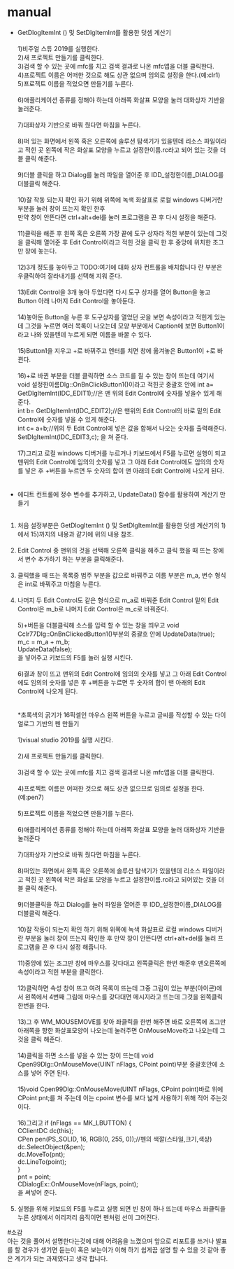 # manual
* GetDlogItemInt () 및 SetDlgItemInt를 활용한 덧셈 계산기 <br><br>
1)비주얼 스튜 2019를 실행한다.<br>
2)새 프로젝트 만들기를 클릭한다.<br>
3)검색 할 수 있는 곳에 mfc를 치고 검색 결과로 나온 mfc앱을 더블 클릭한다.<br>
4)프로젝트 이름은 어떠한 것으로 해도 상관 없으며 임의로 설정을 한다.(예:clr1)<br>
5)프로젝트 이름을 적었으면 만들기를 누른다.<br><br>
6)애플리케이션 종류를 정해야 하는데 아래쪽 화살표 모양을 눌러 대화상자 기반을 눌러준다.<br><br>
7)대화상자 기반으로 바꿔 줬다면 마침을 누른다.<br><br>
8)떠 있는 화면에서 왼쪽 혹은 오른쪽에 솔루션 탐색기가 있을텐데 리소스 파일이라고 적힌 곳 왼쪽에 작은 화살표 모양을 누르고
  설정한이름.rc라고 되어 있는 것을 더블 클릭 해준다.<br><br>
9)더블 클릭을 하고 Dialog를 눌러 파일을 열어준 후 IDD_설정한이름_DIALOG를 더블클릭 해준다.<br><br>
10)잘 작동 되는지 확인 하기 위해 위쪽에 녹색 화살표로 로컬 windows 디버거란 부분을 눌러 창이 뜨는지 확인 한후<br>
   만약 창이 안뜬다면 ctrl+alt+del를 눌러 프로그램을 끈 후 다시 설정을 해준다.<br><br>
11)클릭을 해준 후 왼쪽 혹은 오른쪽 가장 끝에 도구 상자라 적힌 부분이 있는데 그것을 클릭해 열어준 후 Edit Control이라고 적힌 것을
   클릭 한 후 중앙에 위치한 조그만 창에 놓는다.<br><br>
12)3개 정도를 놓아두고 TODO:여기에 대화 상자 컨트롤을 배치합니다 란 부분은 우클릭하여 잘라내기를 선택해 지워 준다.<br><br>
13)Edit Control을 3개 놓아 두었다면 다시 도구 상자를 열어 Button을 놓고 Button 아래 나머지 Edit Control을 놓아둔다.<br><br>
14)놓아둔 Button을 누른 후 도구상자를 열었던 곳을 보면 속성이라고 적힌게 있는데 그것을 누르면 여러 목록이 나오는데
   모양 부분에서 Caption에 보면 Button1이라고 나와 있을텐데 누르게 되면 이름을 바꿀 수 있다.<br><br>
15)Button1을 지우고 +로 바꿔주고 엔터를 치면 창에 옮겨놓은 Button1이 +로 바뀐다.<br><br>
16)+로 바뀐 부분을 더블 클릭하면 소스 코드를 칠 수 있는 창이 뜨는데 여기서 void 설정한이름Dlg::OnBnClickButton1()이라고 적힌곳
   중괄호 안에 int a= GetDlgItemInt(IDC_EDIT1);//은 맨 위의 Edit Control에 숫자를 넣을수 있게 해준다.<br>
              int b= GetDlgItemInt(IDC_EDIT2);//은 맨위의 Edit Control의 바로 밑의 Edit Control에 숫자를 넣을 수 있게 해준다.<br> 
              int c= a+b;//위의 두 Edit Control에 넣은 값을 합해서 나오는 숫자를 출력해준다.<br>
              SetDlgItemInt(IDC_EDIT3,c); 을 쳐 준다.<br><br>
17)그리고 로컬 windows 디버거를 누르거나 키보드에서 F5를 누르면 실행이 되고 맨위의 Edit Control에 임의의 숫자를 넣고
  그 아래 Edit Control에도 임의의 숫자를 넣은 후 +버튼을 누르면 두 숫자의 합이 맨 아래의 Edit Control에 나오게 된다.<br><br><br>
* 에디트 컨트롤에 정수 변수를 추가하고, UpdateData() 함수를 활용하여 계산기 만들기<br><br>
1) 처음 설정부분은 GetDlogItemInt () 및 SetDlgItemInt를 활용한 덧셈 계산기의 1)에서 15)까지의 내용과 같기에 위의 내용 참조.<br><br>
2) Edit Control 중 맨위의 것을 선택해 오른쪽 클릭을 해주고 클릭 했을 때 뜨는 창에서 변수 추가하기 하는 부분을 클릭해준다.<br><br>
3) 클릭했을 때 뜨는 목록중 범주 부분을 값으로 바꿔주고 이름 부분은 m_a, 변수 형식은 int로 바꿔주고 마침을 누른다.<br><br>
4) 나머지 두 Edit Control도 같은 형식으로 m_a로 바꿔준 Edit Control 밑의 Edit Control은 m_b로 나머지 Edit Control은
   m_c로 바꿔준다.<br><br>
5)+버튼을 더블클릭해 소스를 입력 할 수 있는 창을 띄우고 void Cclr77Dlg::OnBnClickedButton1()부분의 중괄호 안에
  UpdateData(true);<br>
  m_c = m_a + m_b;<br>
  UpdateData(false);<br>
  을 넣어주고 키보드의 F5를 눌러 실행 시킨다.<br><br>
6)결과 창이 뜨고 맨위의 Edit Control에 임의의 숫자를 넣고 그 아래 Edit Control에도 
  임의의 숫자를 넣은 후 +버튼을 누르면 두 숫자의 합이 맨 아래의 Edit Control에 나오게 된다.<br><br><br>
*초록색의 굵기가 16픽셀인 마우스 왼쪽 버튼을 누르고 글씨를 작성할 수 있는 다이얼로그 기반의 펜 만들기<br><br>
1)visual studio 2019를 실행 시킨다.<br><br>
2)새 프로젝트 만들기를 클릭한다.<br><br>
3)검색 할 수 있는 곳에 mfc를 치고 검색 결과로 나온 mfc앱을 더블 클릭한다.<br><br>
4)프로젝트 이름은 어떠한 것으로 해도 상관 없으므로 임의로 설정을 한다.(예:pen7)<br><br>
5)프로젝트 이름을 적었으면 만들기를 누른다.<br><br>
6)애플리케이션 종류를 정해야 하는데 아래쪽 화살표 모양을 눌러 대화상자 기반을 눌러준다<br><br>
7)대화상자 기반으로 바꿔 줬다면 마침을 누른다.<br><br>
8)떠있는 화면에서 왼쪽 혹은 오른쪽에 솔루션 탐색기가 있을텐데 리소스 파일이라고 적힌 곳 왼쪽에 작은 화살표 모양을
  누르고 설정한이름.rc라고 되어있는 것을 더블 클릭 해준다.<br><br>
9)더블클릭을 하고 Dialog를 눌러 파일을 열어준 후 IDD_설정한이름_DIALOG를 더블클릭 해준다.<br><br>
10)잘 작동이 되는지 확인 하기 위해 위쪽에 녹색 화살표로 로컬 windows 디버거란 부분을 눌러 창이 뜨는지 확인한 후 
  만약 창이 안뜬다면 ctrl+alt+del를 눌러 프로그램을 끈 후 다시 설정 해줍니다.<br><br>
11)중앙에 있는 조그만 창에 마우스를 갖다대고 왼쪽클릭은 한번 해준후 맨오른쪽에 속성이라고 적힌 부분을 클릭한다.<br><br>
12)클릭하면 속성 창이 뜨고 여려 목록이 뜨는데 그중 그림이 있는 부분(아이콘)에서 왼쪽에서 4번째 그림에 마우스를 갖다대면
  메시지라고 뜨는데 그것을 왼쪽클릭 한번을 한다.<br><br>
13)그 후 WM_MOUSEMOVE를 찾아 좌클릭을 한번 해주면 바로 오른쪽에 조그만 아래쪽을 향한 화살표모양이 나오는데 눌러주면
  <Add>OnMouseMove라고 나오는데 그것을 클릭 해준다.<br><br>
14)클릭을 하면 소스를 넣을 수 있는 창이 뜨는데 void Cpen99Dlg::OnMouseMove(UINT nFlags, CPoint point)부분 중괄호안에
  소스를 넣어 주면 된다.<br><br>
15)void Cpen99Dlg::OnMouseMove(UINT nFlags, CPoint point)바로 위에 CPoint pnt;를 쳐 주는데 이는 cpoint 변수를
  보다 넓게 사용하기 위해 적어 주는것이다.<br><br>
16)그리고 if (nFlags == MK_LBUTTON) {<br>
	CClientDC dc(this);<br>
                CPen pen(PS_SOLID, 16, RGB(0, 255, 0));//펜의 색깔(스타일,크기,색상)<br>
                dc.SelectObject(&pen); <br>
		dc.MoveTo(pnt);<br>
		dc.LineTo(point);<br>
	}<br>
	pnt = point;<br>
	CDialogEx::OnMouseMove(nFlags, point);<br>
  을 써넣어 준다.<br><br>
17) 실행을 위해 키보드의 F5를 누르고 실행 되면 빈 창이 하나 뜨는데 마우스 좌클릭을 누른 상태에서 이리저리 움직이면
  펜처럼 선이 그어진다.<br>

#소감<br>
아는 것을 풀어서 설명한다는것에 대해 어려움을 느꼈으며 앞으로 리포트를 쓰거나 발표를 할 경우가 생기면 듣는이 혹은 보는이가 이해 하기 쉽게끔
설명 할 수 있을 것 같아 좋은 계기가 되는 과제였다고 생각 합니다.
